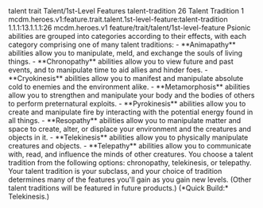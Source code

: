 <ability>
  <metadata>
    <class>talent</class>
    <feature_type>trait</feature_type>
    <file_dpath>Talent/1st-Level Features</file_dpath>
    <item_id>talent-tradition</item_id>
    <item_index>26</item_index>
    <item_name>Talent Tradition</item_name>
    <level>1</level>
    <scc>mcdm.heroes.v1:feature.trait.talent.1st-level-feature:talent-tradition</scc>
    <scdc>1.1.1:13.1.1.1:26</scdc>
    <source>mcdm.heroes.v1</source>
    <type>feature/trait/talent/1st-level-feature</type>
  </metadata>
  <effects>
    <effect type="mundane">Psionic abilities are grouped into categories according to their effects, with each category comprising one of many talent traditions:
- **Animapathy** abilities allow you to manipulate, meld, and exchange the souls of living things.
- **Chronopathy** abilities allow you to view future and past events, and to manipulate time to aid allies and hinder foes.
- **Cryokinesis** abilities allow you to manifest and manipulate absolute cold to enemies and the environment alike.
- **Metamorphosis** abilities allow you to strengthen and manipulate your body and the bodies of others to perform preternatural exploits.
- **Pyrokinesis** abilities allow you to create and manipulate fire by interacting with the potential energy found in all things.
- **Resopathy** abilities allow you to manipulate matter and space to create, alter, or displace your environment and the creatures and objects in it.
- **Telekinesis** abilities allow you to physically manipulate creatures and objects.
- **Telepathy** abilities allow you to communicate with, read, and influence the minds of other creatures.
You choose a talent tradition from the following options: chronopathy, telekinesis, or telepathy. Your talent tradition is your subclass, and your choice of tradition determines many of the features you&apos;ll gain as you gain new levels. (Other talent traditions will be featured in future products.) (*Quick Build:* Telekinesis.)</effect>
  </effects>
</ability>

